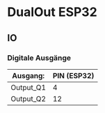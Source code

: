 # DualOut ESP32
## IO

### Digitale Ausgänge

| Ausgang:  | PIN (ESP32)   |
|-----------|---------------|
| Output_Q1 |  4            |
| Output_Q2 | 12            |